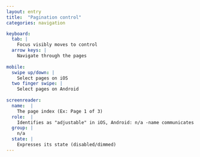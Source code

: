 ```yaml
---
layout: entry
title:  "Pagination control"
categories: navigation

keyboard:
  tab: |
    Focus visibly moves to control
  arrow keys: |
    Navigate through the pages
          
mobile:
  swipe up/down: |
    Select pages on iOS
  two finger swipe: |
    Select pages on Android
    
screenreader: 
  name:  |
    The page index (Ex: Page 1 of 3)
  role:  |
    Identifies as "adjustable" in iOS, Android: n/a -name communicates it is a page control
  group: |
    n/a
  state: |
    Expresses its state (disabled/dimmed)
---
```

